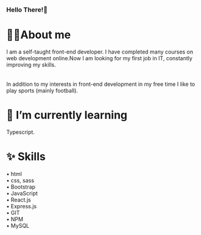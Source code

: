 ### Hello There!👋

<!--
**Marni1/Marni1** is a ✨ _special_ ✨ repository because its `README.md` (this file) appears on your GitHub profile.

Here are some ideas to get you started:

- 🔭 I’m currently working on ...
- 🌱 I’m currently learning ...
- 👯 I’m looking to collaborate on ...
- 🤔 I’m looking for help with ...
- 💬 Ask me about ...
- 📫 How to reach me: ...
- 😄 Pronouns: ...
- ⚡ Fun fact: ...
-->
# 🏋️‍♂️About me 
I am a self-taught front-end developer.  I have completed many courses on web development online.Now I am looking for my first job in IT, constantly improving my skills.<br><br><br>
In addition to my interests in front-end development in my free time I like to play sports (mainly football).
# 🌱 I’m currently learning
Typescript.

# ✨ Skills <br>
• html <br>
• css, sass<br>
• Bootstrap<br>
• JavaScript<br>
• React.js<br>
• Express.js<br>
• GIT<br>
• NPM<br>
• MySQL<br><br>






